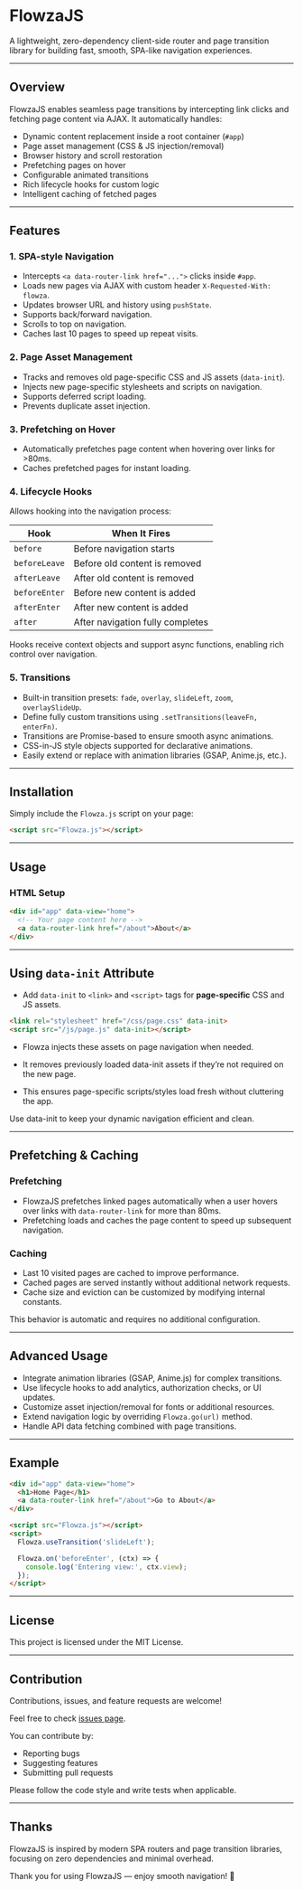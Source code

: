 # FlowzaJS

A lightweight, zero-dependency client-side router and page transition library for building fast, smooth, SPA-like navigation experiences.

---

## Overview

FlowzaJS enables seamless page transitions by intercepting link clicks and fetching page content via AJAX. It automatically handles:

- Dynamic content replacement inside a root container (`#app`)
- Page asset management (CSS & JS injection/removal)
- Browser history and scroll restoration
- Prefetching pages on hover
- Configurable animated transitions
- Rich lifecycle hooks for custom logic
- Intelligent caching of fetched pages

---

## Features

### 1. SPA-style Navigation

- Intercepts `<a data-router-link href="...">` clicks inside `#app`.
- Loads new pages via AJAX with custom header `X-Requested-With: flowza`.
- Updates browser URL and history using `pushState`.
- Supports back/forward navigation.
- Scrolls to top on navigation.
- Caches last 10 pages to speed up repeat visits.

### 2. Page Asset Management

- Tracks and removes old page-specific CSS and JS assets (`data-init`).
- Injects new page-specific stylesheets and scripts on navigation.
- Supports deferred script loading.
- Prevents duplicate asset injection.

### 3. Prefetching on Hover

- Automatically prefetches page content when hovering over links for >80ms.
- Caches prefetched pages for instant loading.

### 4. Lifecycle Hooks

Allows hooking into the navigation process:

| Hook         | When It Fires                                  |
|--------------|-----------------------------------------------|
| `before`     | Before navigation starts                       |
| `beforeLeave`| Before old content is removed                   |
| `afterLeave` | After old content is removed                    |
| `beforeEnter`| Before new content is added                     |
| `afterEnter` | After new content is added                      |
| `after`      | After navigation fully completes                |

Hooks receive context objects and support async functions, enabling rich control over navigation.

### 5. Transitions

- Built-in transition presets: `fade`, `overlay`, `slideLeft`, `zoom`, `overlaySlideUp`.
- Define fully custom transitions using `.setTransitions(leaveFn, enterFn)`.
- Transitions are Promise-based to ensure smooth async animations.
- CSS-in-JS style objects supported for declarative animations.
- Easily extend or replace with animation libraries (GSAP, Anime.js, etc.).

---

## Installation

Simply include the `Flowza.js` script on your page:

```html
<script src="Flowza.js"></script>
````

---

## Usage

### HTML Setup

```html
<div id="app" data-view="home">
  <!-- Your page content here -->
  <a data-router-link href="/about">About</a>
</div>
```

---
## Using `data-init` Attribute 

- Add `data-init` to `<link>` and `<script>` tags for **page-specific** CSS and JS assets.

```html
<link rel="stylesheet" href="/css/page.css" data-init>
<script src="/js/page.js" data-init></script>
```
- Flowza injects these assets on page navigation when needed.

- It removes previously loaded data-init assets if they’re not required on the new page.

- This ensures page-specific scripts/styles load fresh without cluttering the app.


Use data-init to keep your dynamic navigation efficient and clean.

---
## Prefetching & Caching

### Prefetching

- FlowzaJS prefetches linked pages automatically when a user hovers over links with `data-router-link` for more than 80ms.
- Prefetching loads and caches the page content to speed up subsequent navigation.

### Caching

- Last 10 visited pages are cached to improve performance.
- Cached pages are served instantly without additional network requests.
- Cache size and eviction can be customized by modifying internal constants.

This behavior is automatic and requires no additional configuration.

---

## Advanced Usage

- Integrate animation libraries (GSAP, Anime.js) for complex transitions.
- Use lifecycle hooks to add analytics, authorization checks, or UI updates.
- Customize asset injection/removal for fonts or additional resources.
- Extend navigation logic by overriding `Flowza.go(url)` method.
- Handle API data fetching combined with page transitions.

---

## Example

```html
<div id="app" data-view="home">
  <h1>Home Page</h1>
  <a data-router-link href="/about">Go to About</a>
</div>

<script src="Flowza.js"></script>
<script>
  Flowza.useTransition('slideLeft');

  Flowza.on('beforeEnter', (ctx) => {
    console.log('Entering view:', ctx.view);
  });
</script>
```

---




## License

This project is licensed under the MIT License.

---

## Contribution

Contributions, issues, and feature requests are welcome!

Feel free to check [issues page](https://github.com/06antor/FlowzaJS/issues).

You can contribute by:

- Reporting bugs
- Suggesting features
- Submitting pull requests

Please follow the code style and write tests when applicable.

---

## Thanks

FlowzaJS is inspired by modern SPA routers and page transition libraries, focusing on zero dependencies and minimal overhead.

Thank you for using FlowzaJS — enjoy smooth navigation! 🚀
